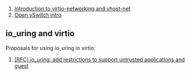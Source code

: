  1. [Introduction to virtio-networking and vhost-net](https://www.redhat.com/en/blog/introduction-virtio-networking-and-vhost-net)
 2. [Open vSwitch intro](https://docs.openvswitch.org/en/latest/intro/what-is-ovs/)
 
## io_uring and virtio

Proposals for using io_uring in virtio:
 1. [[RFC] io_uring: add restrictions to support untrusted applications and guest](https://lore.kernel.org/io-uring/CAG48ez17MLcj83JDOr6_GeQZ8orqL3EKHt6X=0wfr5RODVqqDA@mail.gmail.com/T/#m9e112455da2b6cec475834f8058634bd35a0f841)

